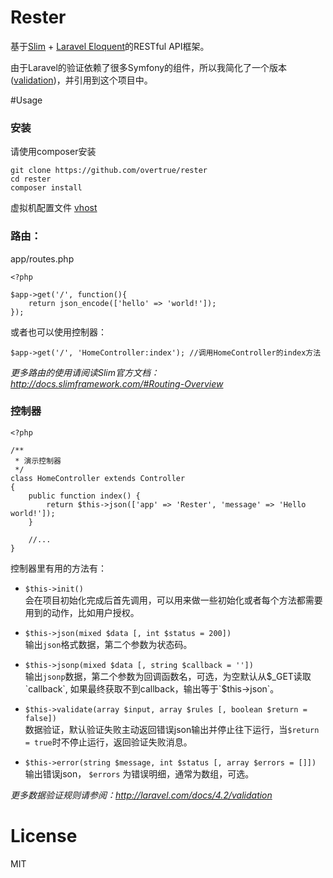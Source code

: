 Rester
======

基于[Slim](http://www.slimframework.com/) + [Laravel Eloquent](http://laravel.com/docs/4.2/eloquent)的RESTful API框架。

由于Laravel的验证依赖了很多Symfony的组件，所以我简化了一个版本([validation](https://github.com/overtrue/validation))，并引用到这个项目中。


#Usage

### 安装

请使用composer安装

```
git clone https://github.com/overtrue/rester
cd rester
composer install
```

虚拟机配置文件 [vhost](/vhost)

### 路由：

app/routes.php

```
<?php

$app->get('/', function(){
    return json_encode(['hello' => 'world!']);
});

```
或者也可以使用控制器：

```
$app->get('/', 'HomeController:index'); //调用HomeController的index方法

```

_更多路由的使用请阅读Slim官方文档：http://docs.slimframework.com/#Routing-Overview_

### 控制器

```
<?php

/**
 * 演示控制器
 */
class HomeController extends Controller
{
    public function index() {
        return $this->json(['app' => 'Rester', 'message' => 'Hello world!']);
    }

    //...
}

```

控制器里有用的方法有：

- `$this->init()`  
会在项目初始化完成后首先调用，可以用来做一些初始化或者每个方法都需要用到的动作，比如用户授权。

- `$this->json(mixed $data [, int $status = 200])`  
输出`json`格式数据，第二个参数为状态码。

- `$this->jsonp(mixed $data [, string $callback = ''])`   
输出`jsonp`数据，第二个参数为回调函数名，可选，为空默认从$_GET读取`callback`, 如果最终获取不到callback，输出等于`$this->json`。

- `$this->validate(array $input, array $rules [, boolean $return = false])`    
数据验证，默认验证失败主动返回错误json输出并停止往下运行，当`$return = true`时不停止运行，返回验证失败消息。

- `$this->error(string $message, int $status [, array $errors = []])` 
输出错误json， `$errors` 为错误明细，通常为数组，可选。

_更多数据验证规则请参阅：http://laravel.com/docs/4.2/validation_

# License

MIT
